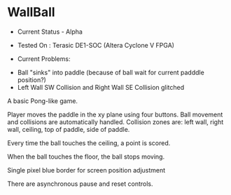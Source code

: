 # WallBall

- Current Status - Alpha

- Tested On : Terasic DE1-SOC (Altera Cyclone V FPGA)

- Current Problems:
 * Ball "sinks" into paddle (because of ball wait for current padddle position?)
 * Left Wall SW Collision and Right Wall SE Collision glitched
                    
A basic Pong-like game. 

Player moves the paddle in the xy plane using four buttons. 
Ball movement and collisions are automatically handled.
Collision zones are: left wall, right wall, ceiling, top of paddle, side of paddle.

Every time the ball touches the ceiling, a point is scored.

When the ball touches the floor, the ball stops moving.

Single pixel blue border for screen position adjustment

There are asynchronous pause and reset controls.
